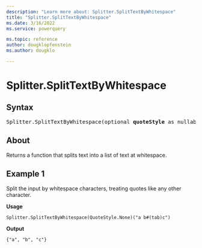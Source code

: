 ```yaml
---
description: "Learn more about: Splitter.SplitTextByWhitespace"
title: "Splitter.SplitTextByWhitespace"
ms.date: 3/16/2022
ms.service: powerquery

ms.topic: reference
author: dougklopfenstein
ms.author: dougklo

---
```

# Splitter.SplitTextByWhitespace

## Syntax

<pre>
Splitter.SplitTextByWhitespace(optional <b>quoteStyle</b> as nullable number) as function
</pre>
  
## About

Returns a function that splits text into a list of text at whitespace.

## Example 1

Split the input by whitespace characters, treating quotes like any other character.

**Usage**

```powerquery-m
Splitter.SplitTextByWhitespace(QuoteStyle.None)("a b#(tab)c")
```

**Output**

`{"a", "b", "c"}`
